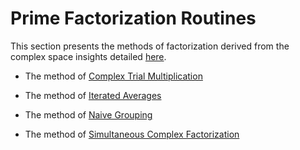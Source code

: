 # Prime Factorization Routines

This section presents the methods of factorization derived from the complex space insights detailed [here](https://github.com/OVVO-Financial/Number-Theory).

* The method of [Complex Trial Multiplication](https://github.com/OVVO-Financial/Number-Theory/blob/Prime-Factorization/Complex%20Trial%20Multiplication.md)

* The method of [Iterated Averages](https://github.com/OVVO-Financial/Number-Theory/blob/Prime-Factorization/Iterated%20Averages.md)

* The method of [Naive Grouping](https://github.com/OVVO-Financial/Number-Theory/blob/Prime-Factorization/Naive%20Grouping.md)

* The method of [Simultaneous Complex Factorization](https://github.com/OVVO-Financial/Number-Theory/blob/Prime-Factorization/Simultaneous%20Complex%20Factorization.md)
